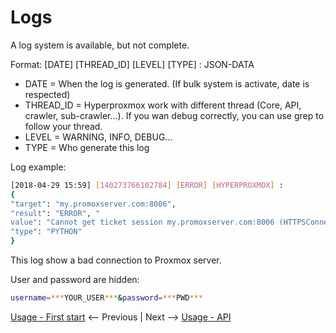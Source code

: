 # Logs

A log system is available, but not complete.

Format:  [DATE] [THREAD_ID] [LEVEL] [TYPE] : JSON-DATA
* DATE = When the log is generated. (If bulk system is activate, date is respected)
* THREAD_ID = Hyperproxmox work with different thread (Core, API, crawler, sub-crawler...). If you wan debug correctly, you can use 
grep to follow your thread.
* LEVEL = WARNING, INFO, DEBUG...
* TYPE = Who generate this log

Log example:
```bash
[2018-04-29 15:59] [140273766102784] [ERROR] [HYPERPROXMOX] : 
{
"target": "my.promoxserver.com:8006", 
"result": "ERROR", "
value": "Cannot get ticket session my.promoxserver.com:8006 (HTTPSConnectionPool(host='my.promoxserver.com:8006', port=8006): Max retries exceeded with url: /api2/json/access/ticket?username=***YOUR_USER***&password=***PWD***(Caused by ConnectTimeoutError(<urllib3.connection.VerifiedHTTPSConnection object at 0x7f9405c83630>, 'Connection to my.promoxserver.com:8006 timed out. (connect timeout=5)')))", 
"type": "PYTHON"
} 
```

This log show a bad connection to Proxmox server.

User and password are hidden:
```bash 
username=***YOUR_USER***&password=***PWD*** 
```

[Usage - First start](05-first_start.md) <-- Previous | Next --> [Usage - API](07-api.md)